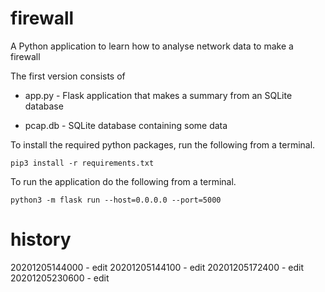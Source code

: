 # firewall
A Python application to learn how to analyse network data to make a firewall

The first version consists of

* app.py - Flask application that makes a summary from an SQLite database

* pcap.db - SQLite database containing some data

To install the required python packages, run the following from a terminal.

```pip3 install -r requirements.txt```

To run the application do the following from a terminal.

```python3 -m flask run --host=0.0.0.0 --port=5000```

# history
20201205144000 - edit
20201205144100 - edit
20201205172400 - edit
20201205230600 - edit
